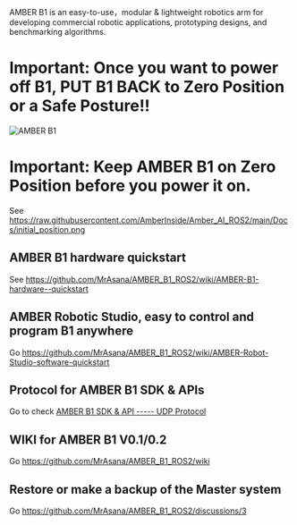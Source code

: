AMBER B1 is an easy-to-use，modular & lightweight robotics arm for developing commercial robotic applications, prototyping designs, and benchmarking algorithms.

# Important: Once you want to power off B1, PUT B1 BACK to Zero Position or a Safe Posture!!

![AMBER B1](https://github.com/MrAsana/AMBER_B1_ROS2/blob/main/docs/imgs/AMBER-LOGO.jpg)

# Important: Keep AMBER B1 on Zero Position before you power it on.

See https://raw.githubusercontent.com/AmberInside/Amber_AI_ROS2/main/Docs/initial_position.png

## AMBER B1 hardware quickstart

See https://github.com/MrAsana/AMBER_B1_ROS2/wiki/AMBER-B1-hardware--quickstart

## AMBER Robotic Studio, easy to control and program B1 anywhere

Go https://github.com/MrAsana/AMBER_B1_ROS2/wiki/AMBER-Robot-Studio-software-quickstart

## Protocol for AMBER B1 SDK & APIs

Go to check [AMBER B1 SDK & API ----- UDP Protocol](https://github.com/MrAsana/UDP-Protocol-API)

## WIKI for AMBER B1 V0.1/0.2
Go https://github.com/MrAsana/AMBER_B1_ROS2/wiki

## Restore or make a backup of the Master system
Go https://github.com/MrAsana/AMBER_B1_ROS2/discussions/3
